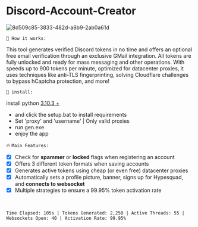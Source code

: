 # Discord-Account-Creator

![8d509c85-3833-482d-a8b9-2ab0a61d](https://github.com/user-attachments/assets/db3b9982-48c3-4dc7-9375-d4a325d44df0)

`📝 How it works:`

This tool generates verified Discord tokens in no time and offers an optional free email verification through an exclusive GMail integration. All tokens are fully unlocked and ready for mass messaging and other operations. With speeds up to 900 tokens per minute, optimized for datacenter proxies, it uses techniques like anti-TLS fingerprinting, solving Cloudflare challenges to bypass hCaptcha protection, and more!

`🤖 install:`

install python [3.10.3 +](https://www.python.org/downloads/release/python-3103/)

- and click the setup.bat to install requirements
- Set 'proxy' and 'username' | Only valid proxies
- run gen.exe
- enjoy the app

🔥 `Main Features:`
<br>
- [x] Check for **spammer** or **locked** flags when registering an account
- [x] Offers 3 different token formats when saving accounts
- [x] Generates active tokens using cheap (or even free) datacenter proxies
- [x] Automatically sets a profile picture, banner, signs up for Hypesquad, and **connects to websocket**
- [x] Multiple strategies to ensure a 99.95% token activation rate
<br />

```stats
Time Elapsed: 105s | Tokens Generated: 2,250 | Active Threads: 55 | Websockets Open: 40 | Activation Rate: 99.95%
```
